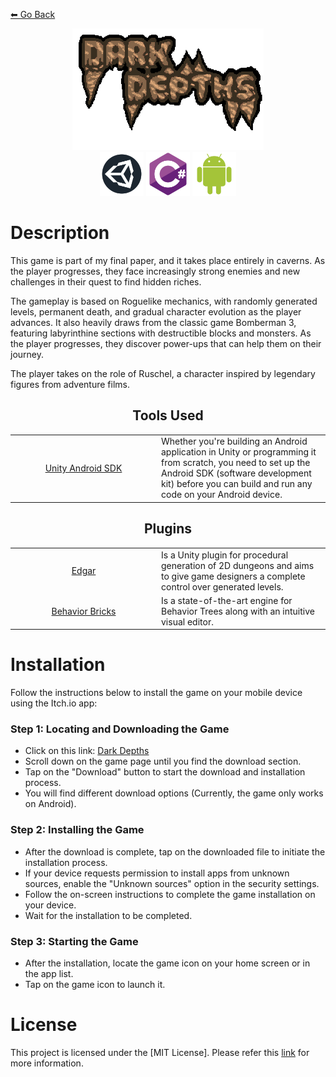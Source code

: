 [⬅ Go Back](https://github.com/JpMunhozOliveira)

<p align="center">
  
  <img src="https://github.com/JpMunhozOliveira/JpMunhozOliveira/blob/main/resources/images/Projects/DarkDepthsLogo.png?raw=true" alt="FlappyBird Logo" width="306">
  
  <br>
  
  <img src="https://github.com/JpMunhozOliveira/JpMunhozOliveira/blob/main/resources/icons/tools/unity/unity.svg?raw=true" alt="Unity" width="70" height="70">

  <img src="https://github.com/JpMunhozOliveira/JpMunhozOliveira/blob/main/resources/icons/programming/csharp/csharp-original.svg?raw=true" alt="Csharp" width="70" height="70">

  <img src="https://github.com/JpMunhozOliveira/JpMunhozOliveira/blob/main/resources/icons/tools/android/android-plain.svg?raw=true" alt="Android" width="70" height="70">
  
</p>

# Description

This game is part of my final paper, and it takes place entirely in caverns. As the player progresses, they face increasingly strong enemies and new challenges in their quest to find hidden riches.

The gameplay is based on Roguelike mechanics, with randomly generated levels, permanent death, and gradual character evolution as the player advances. It also heavily draws from the classic game Bomberman 3, featuring labyrinthine sections with destructible blocks and monsters. As the player progresses, they discover power-ups that can help them on their journey.

The player takes on the role of Ruschel, a character inspired by legendary figures from adventure films.


<h2 align="center">Tools Used</h2>

<table>
  <tr>
    <td align="center" width="220" height="50"> <a href="https://docs.unity3d.com/540/Documentation/Manual/android-sdksetup.html">Unity Android SDK</a></td>
    <td>Whether you're building an Android application in Unity or programming it from scratch, you need to set up the Android SDK (software development kit) before you can build and run any code on your Android device.</td>
  </tr>
</table>

<h2 align="center">Plugins</h2>

<table>
  <tr>
    <td align="center" width="220" height="50"> <a href="https://ondrejnepozitek.github.io/Edgar-Unity/docs/introduction/">Edgar</a></td>
    <td>Is a Unity plugin for procedural generation of 2D dungeons and aims to give game designers a complete control over generated levels.</td>
  </tr>
  <tr>
    <td align="center" height="50"><a href="https://assetstore.unity.com/packages/tools/visual-scripting/behavior-bricks-74816">Behavior Bricks</a></td>
    <td>Is a state-of-the-art engine for Behavior Trees along with an intuitive visual editor.</td>
  </tr>
</table>

# Installation

Follow the instructions below to install the game on your mobile device using the Itch.io app:

### Step 1: Locating and Downloading the Game
- Click on this link:  [Dark Depths](https://jaoophez.itch.io/dark-depths)
- Scroll down on the game page until you find the download section.
- Tap on the "Download" button to start the download and installation process.
- You will find different download options (Currently, the game only works on Android).
  
### Step 2: Installing the Game
- After the download is complete, tap on the downloaded file to initiate the installation process.
- If your device requests permission to install apps from unknown sources, enable the "Unknown sources" option in the security settings.
- Follow the on-screen instructions to complete the game installation on your device.
- Wait for the installation to be completed.

### Step 3: Starting the Game
- After the installation, locate the game icon on your home screen or in the app list.
- Tap on the game icon to launch it.

# License
This project is licensed under the [MIT License]. Please refer this [link](https://opensource.org/license/mit/) for more information.
